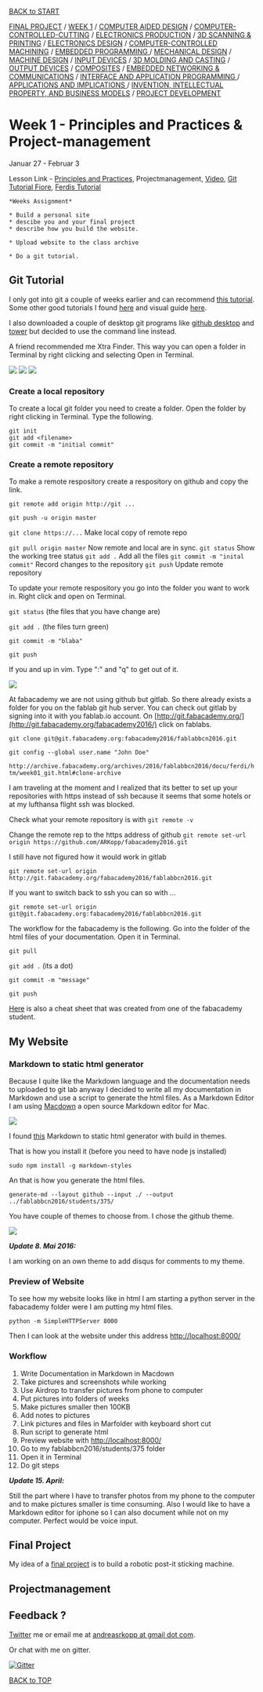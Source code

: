 [BACK to START](../)

[FINAL PROJECT](../final) / [WEEK 1](../week1) / [COMPUTER AIDED DESIGN](../week2) / [COMPUTER-CONTROLLED-CUTTING](../week3) / [ELECTRONICS PRODUCTION](../week4) / [3D SCANNING & PRINTING](../week5) / [ELECTRONICS DESIGN](../week6)  / [COMPUTER-CONTROLLED MACHINING](../week7) / [EMBEDDED PROGRAMMING ](../week8) / [MECHANICAL DESIGN](../week9) / [MACHINE DESIGN](../week10) / [INPUT DEVICES](../week11) / [3D MOLDING AND CASTING](../week12) / [OUTPUT DEVICES](../week13) /  [COMPOSITES](../week14) / [EMBEDDED NETWORKING & COMMUNICATIONS](../week15) / [INTERFACE AND APPLICATION PROGRAMMING ](../week16) / [APPLICATIONS AND IMPLICATIONS ](../week17) / [INVENTION, INTELLECTUAL PROPERTY, AND BUSINESS MODELS](../week18) / [PROJECT DEVELOPMENT ](../week19)  


# Week 1 - Principles and Practices & Project-management 

Januar 27 - Februar 3


Lesson Link - [Principles and Practices](http://academy.cba.mit.edu/classes/principles_practices/index.html), Projectmanagement, [Video](http://connectmedia.waag.org/AcadeMany/fab-2016/01-27/), [Git Tutorial Fiore](http://archive.fabacademy.org/archives/2016/doc/gitvsmercurial.html), [Ferdis Tutorial](http://archive.fabacademy.org/archives/2016/fablabbcn2016/docu/ferdi/htm/week01_git.html#clone-archive)

~~~
*Weeks Assignment*

* Build a personal site 
* descibe you and your final project
* describe how you build the website. 

* Upload website to the class archive 

* Do a git tutorial. 
~~~


## Git Tutorial

I only got into git a couple of weeks earlier and can recommend [this tutorial](http://rogerdudler.github.io/git-guide/). Some other good tutorials I found [here](http://think-like-a-git.net/) and visual guide [here](http://marklodato.github.io/visual-git-guide/index-en.html). 

I also downloaded a couple of desktop git programs like [github desktop](https://desktop.github.com/) and [tower](https://www.git-tower.com/) but decided to use the command line instead.

A friend recommended me Xtra Finder. This way you can open a folder in Terminal by right clicking and selecting Open in Terminal.

![](images/screenshot2.jpg)
![](images/screenshot4.jpg)
![](images/screenshot1.jpg)


### Create a local repository 

To create a local git folder you need to create a folder. Open the folder by right clicking in Terminal. Type the following. 

`git init`  
`git add <filename>`  
`git commit -m "initial commit"`  


### Create a remote repository

To make a remote respository create a respository on github and copy the link. 


`git remote add origin http://git ... `

`git push -u origin master`

`git clone https://...` Make local copy of remote repo

`git pull origin master` Now remote and local are in sync.
`git status` Show the working tree status
`git add .` Add all the files
`git commit -m "inital commit"` Record changes to the repository
`git push` Update remote repository


To update your remote respository you go into the folder you want to work in. Right click and open on Terminal.


`git status`  (the files that you have change are) 
 
`git add .`  (the files turn green)

`git commit -m "blaba"` 
 
`git push`  


If you and up in vim. Type ":" and "q" to get out of it. 


![](images/githubstages.jpg)


At fabacademy we are not using github but gitlab. So there already exists a folder for you on the fablab git hub server. You can check out gitlab by signing into it with you fablab.io account. On [http://git.fabacademy.org/](http://git.fabacademy.org/fabacademy2016/) click on fablabs.


`git clone git@git.fabacademy.org:fabacademy2016/fablabbcn2016.git`

`git config --global user.name "John Doe"`

`http://archive.fabacademy.org/archives/2016/fablabbcn2016/docu/ferdi/htm/week01_git.html#clone-archive`



I am traveling at the moment and I realized that its better to set up your repositories with https instead of ssh because it seems that some hotels or at my lufthansa flight ssh was blocked. 

Check what your remote repository is with 
`git remote -v`

Change the remote rep to the https address of github
`git remote set-url origin https://github.com/ARKopp/fabacademy2016.git` 

I still have not figured how it would work in gitlab
 
`git remote set-url origin http://git.fabacademy.org/fabacademy2016/fablabbcn2016.git`

If you want to switch back to ssh you can so with ...  

`git remote set-url origin git@git.fabacademy.org:fabacademy2016/fablabbcn2016.git`

The workflow for the fabacademy is the following. Go into the folder of the html files of your documentation. Open it in Terminal. 

`git pull`

`git add .` (its a dot)

`git commit -m "message"`

`git push`


[Here](http://archive.fabacademy.org/archives/2016/doc/gitCheatSheet.html) is also a cheat sheet that was created from one of the fabacademy student.

## My Website


### Markdown to static html generator

Because I quite like the Markdown language and the documentation needs to uploaded to git lab anyway I decided to write all my documentation in Markdown and use a script to generate the html files. As a Markdown Editor I am using  [Macdown](http://macdown.uranusjr.com/) a open source Markdown editor for Mac. 

![](images/screenshot5.jpg)


I found [this](https://github.com/mixu/markdown-styles) Markdown to static html generator with build in themes. 

That is how you install it (before you need to have node js installed)

`sudo npm install -g markdown-styles`

An that is how you generate the html files. 

``
	generate-md --layout github --input ./ --output ../fablabbcn2016/students/375/
``

You have couple of themes to choose from. I chose the github theme.

![](images/montage.jpg)

***Update 8. Mai 2016:***

I am working on an own theme to add disqus for comments to my theme. 


### Preview of Website

To see how my website looks like in html I am starting a python server in the fabacademy folder were I am putting my html files.

``python -m SimpleHTTPServer 8000``

Then I can look at the website under this address [http://localhost:8000/](http://localhost:8000/)

### Workflow




1. Write Documentation in Markdown in Macdown
2. Take pictures and screenshots while working 
3. Use Airdrop to transfer pictures from phone to computer
4. Put pictures into folders of weeks
5. Make pictures smaller then 100KB
6. Add notes to pictures
7. Link pictures and files in Marfolder with keyboard short cut
8. Run script to generate html
9. Preview website with [http://localhost:8000/](http://localhost:8000/)
11. Go to my fablabbcn2016/students/375 folder
11. Open it in Terminal
12. Do git steps

***Update 15. April:***

Still the part where I have to transfer photos from my phone to the computer and to make pictures smaller is time consuming. Also I would like to have a Markdown editor for iphone so I can also document while not on my computer. Perfect would be voice input. 

## Final Project

My idea of a [final project](../final) is to build a robotic post-it sticking machine.

## Projectmanagement

## Feedback ?

[Twitter](http://www.twitter.com/andreaskopp) me or email me at [andreasrkopp at gmail dot com](mailto:andreasrkopp@gmailcom). 

Or chat with me on gitter.

[![Gitter](https://badges.gitter.im/ARKopp/fabacademy2016.svg)](https://gitter.im/ARKopp/fabacademy2016?utm_source=badge&utm_medium=badge&utm_campaign=pr-badge)

[BACK to TOP](../week1)
